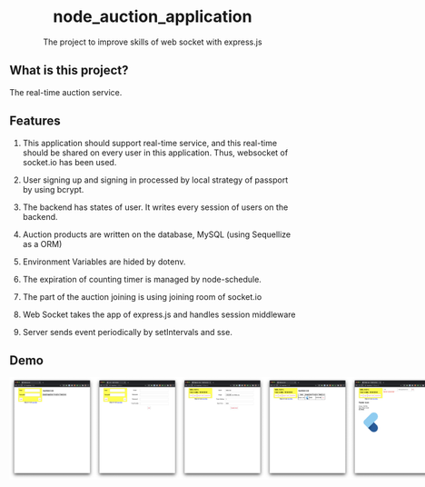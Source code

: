 <h1 align="center">node_auction_application</h1>
<div align="center">
    The project to improve skills of web socket with express.js
</div>

## What is this project?

The real-time auction service.

## Features

1. This application should support real-time service, and this real-time should be shared on every user in this application. Thus, websocket of socket.io has been used.

2. User signing up and signing in processed by local strategy of passport by using bcrypt.

3. The backend has states of user. It writes every session of users on the backend.

4. Auction products are written on the database, MySQL (using Sequellize as a ORM)

5. Environment Variables are hided by dotenv.

6. The expiration of counting timer is managed by node-schedule.

7. The part of the auction joining is using joining room of socket.io

8. Web Socket takes the app of express.js and handles session middleware

9. Server sends event periodically by setIntervals and sse.

## Demo

<div style="display:flex" align="center">
    <img src="images/1.png" alt="1" width="150">
    <img src="images/2.png" alt="2" width="150">
    <img src="images/3.png" alt="3" width="150">
    <img src="images/4.png" alt="4" width="150">
    <img src="images/5.png" alt="5" width="150">
</div>
